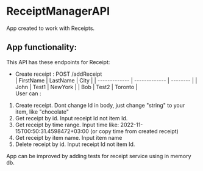# ReceiptManagerAPI
 
App created to work with Receipts. <br>

## App functionality: <br>
 This API has these endpoints for Receipt:
  * Create receipt : POST /addReceipt<br>
 | FirstName     | LastName      | City     |
| ------------- | ------------- | -------- |
| John          | Test1         | NewYork  |
| Bob           | Test2         | Toronto  |<br>
User can :<br>
 1) Create receipt. Dont change Id in body, just change "string" to your item, like "chocolate" <br> 
 2) Get receipt by id. Input receipt Id not item Id.<br> 
 3) Get receipt by time range. Input time like: 2022-11-15T00:50:31.4598472+03:00 (or copy time from created receipt)<br> 
 4) Get receipt by item name. Input item name<br> 
 5) Delete receipt by id. Input receipt Id not item Id.<br> 

App can be improved by adding tests for receipt service using in memory db.
